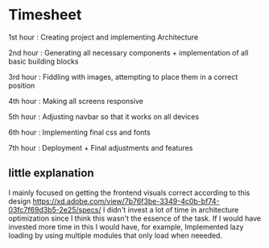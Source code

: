 # Timesheet

1st hour : Creating project and implementing Architecture

2nd hour : Generating all necessary components + implementation of all basic building blocks

3rd hour : Fiddling with images, attempting to place them in a correct position

4th hour : Making all screens responsive

5th hour : Adjusting navbar so that it works on all devices

6th hour : Implementing final css and fonts

7th hour : Deployment + Final adjustments and features

## little explanation

I mainly focused on getting the frontend visuals correct according to this design https://xd.adobe.com/view/7b76f3be-3349-4c0b-bf74-03fc7f69d3b5-2e25/specs/
I didn't invest a lot of time in architecture optimization since I think this wasn't the essence of the task.
If I would have invested more time in this I would have, for example, Implemented lazy loading by using multiple modules that only load when neeeded.



